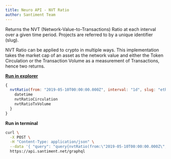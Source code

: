 ```yaml
---
title: Neuro API - NVT Ratio
author: Santiment Team
---
```


Returns the NVT (Network-Value-to-Transactions) Ratio at each interval
over a given time period. Projects are referred to by a unique
identifier (slug).

NVT Ratio can be applied to crypto in multiple ways. This implementation
takes the market cap of an asset as the network value and either the
Token Circulation or the Transaction Volume as a measurement of
Transactions, hence two returns.

[**Run in
explorer**](https://api.santiment.net/graphiql?query=%7B%0A%20%20nvtRatio(from%3A%20%222019-05-10T00%3A00%3A00.000Z%22%2C%20interval%3A%20%221d%22%2C%20slug%3A%20%22ethereum%22%2C%20to%3A%20%222019-06-23T00%3A00%3A00.000Z%22)%20%7B%0A%20%20%20%20datetime%0A%20%20%20%20nvtRatioCirculation%0A%20%20%20%20nvtRatioTxVolume%0A%20%20%7D%0A%7D%0A&variables=)

```js
{
  nvtRatio(from: "2019-05-10T00:00:00.000Z", interval: "1d", slug: "ethereum", to: "2019-06-23T00:00:00.000Z") {
    datetime
    nvtRatioCirculation
    nvtRatioTxVolume
  }
}
```

**Run in terminal**

```sh
curl \
  -X POST \
  -H "Content-Type: application/json" \
  --data '{ "query": "query{nvtRatio(from:\"2019-05-10T00:00:00.000Z\",interval:\"1d\",slug:\"ethereum\",to:\"2019-06-23T00:00:00.000Z\"){datetime, nvtRatioCirculation, nvtRatioTxVolume}}" }' \
  https://api.santiment.net/graphql
```
